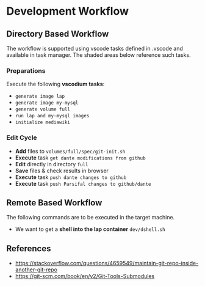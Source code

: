 # Development Workflow #

## Directory Based Workflow ##

The workflow is supported using vscode tasks defined in .vscode and available in task manager. The shaded areas below reference such tasks.

### Preparations ###
Execute the following **vscodium tasks**:
* `generate image lap` 
* `generate image my-mysql` 
* `generate volume full` 
* `run lap and my-mysql images` 
* `initialize mediawiki`

### Edit Cycle ###
* **Add** files to `volumes/full/spec/git-init.sh`
* **Execute** task `get dante modifications from github`
* **Edit** directly in directory `full`
* **Save** files & check results in browser
* **Execute** task `push dante changes to github`
* **Execute** task  `push Parsifal changes to github/dante`

## Remote Based Workflow

The following commands are to be executed in the target machine.

* We want to get a **shell into the lap container**  ```dev/dshell.sh```

## References ##

* https://stackoverflow.com/questions/4659549/maintain-git-repo-inside-another-git-repo
* https://git-scm.com/book/en/v2/Git-Tools-Submodules


